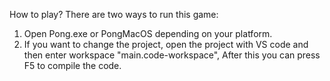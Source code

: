 How to play?
There are two ways to run this game:
1. Open Pong.exe or PongMacOS depending on your platform.
2. If you want to change the project, open the project with VS code and then enter workspace "main.code-workspace", After this you can press F5 to compile the code. 

